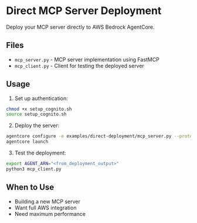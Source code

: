 # Direct MCP Server Deployment

Deploy your MCP server directly to AWS Bedrock AgentCore.

## Files

- `mcp_server.py` - MCP server implementation using FastMCP
- `mcp_client.py` - Client for testing the deployed server

## Usage

1. Set up authentication:
```bash
chmod +x setup_cognito.sh
source setup_cognito.sh
```

2. Deploy the server:
```bash
agentcore configure -e examples/direct-deployment/mcp_server.py --protocol MCP --authorizer-config "$(cat ../../authorizer_config.json)" --region us-east-1
agentcore launch
```

3. Test the deployment:
```bash
export AGENT_ARN="<from_deployment_output>"
python3 mcp_client.py
```

## When to Use

- Building a new MCP server
- Want full AWS integration
- Need maximum performance